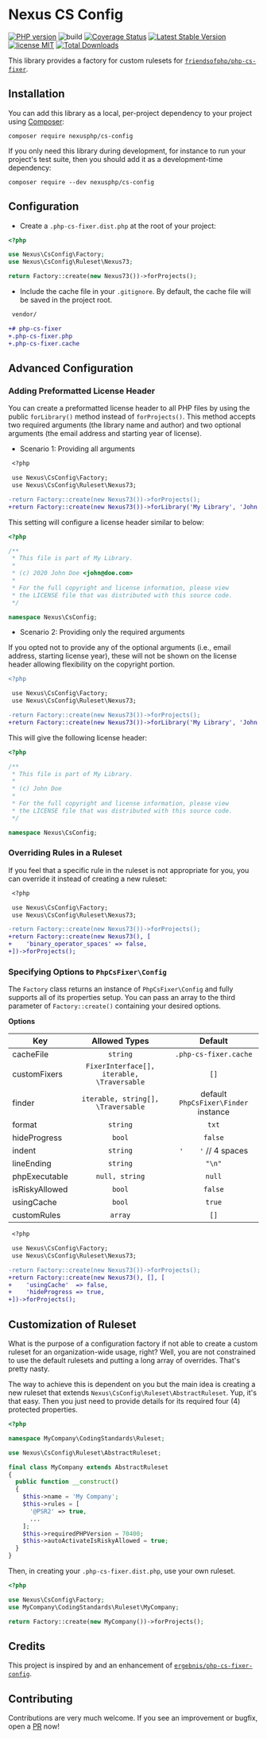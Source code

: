 # Nexus CS Config

[![PHP version](https://img.shields.io/packagist/php-v/nexusphp/cs-config)](https://php.net)
![build](https://github.com/NexusPHP/cs-config/workflows/build/badge.svg?branch=develop)
[![Coverage Status](https://coveralls.io/repos/github/NexusPHP/cs-config/badge.svg?branch=develop)](https://coveralls.io/github/NexusPHP/cs-config?branch=develop)
[![Latest Stable Version](https://poser.pugx.org/nexusphp/cs-config/v)](//packagist.org/packages/nexusphp/cs-config)
[![license MIT](https://img.shields.io/github/license/nexusphp/cs-config)](LICENSE)
[![Total Downloads](https://poser.pugx.org/nexusphp/cs-config/downloads)](//packagist.org/packages/nexusphp/cs-config)

This library provides a factory for custom rulesets for [`friendsofphp/php-cs-fixer`][1].

[1]: https://github.com/FriendsOfPHP/PHP-CS-Fixer

## Installation

You can add this library as a local, per-project dependency to your project
using [Composer](https://getcomposer.org/):

    composer require nexusphp/cs-config

If you only need this library during development, for instance to run your project's test suite,
then you should add it as a development-time dependency:

    composer require --dev nexusphp/cs-config

## Configuration

* Create a `.php-cs-fixer.dist.php` at the root of your project:

```php
<?php

use Nexus\CsConfig\Factory;
use Nexus\CsConfig\Ruleset\Nexus73;

return Factory::create(new Nexus73())->forProjects();

```

* Include the cache file in your `.gitignore`. By
default, the cache file will be saved in the project root.

```diff
 vendor/

+# php-cs-fixer
+.php-cs-fixer.php
+.php-cs-fixer.cache
```

## Advanced Configuration

### Adding Preformatted License Header

You can create a preformatted license header to all PHP files by using the public `forLibrary()` method
instead of `forProjects()`. This method accepts two required arguments (the library name and author) and
two optional arguments (the email address and starting year of license).

* Scenario 1: Providing all arguments
```diff
 <?php

 use Nexus\CsConfig\Factory;
 use Nexus\CsConfig\Ruleset\Nexus73;

-return Factory::create(new Nexus73())->forProjects();
+return Factory::create(new Nexus73())->forLibrary('My Library', 'John Doe', 'john@doe.com', 2020);
```

This setting will configure a license header similar to below:

```php
<?php

/**
 * This file is part of My Library.
 *
 * (c) 2020 John Doe <john@doe.com>
 *
 * For the full copyright and license information, please view
 * the LICENSE file that was distributed with this source code.
 */

namespace Nexus\CsConfig;
```

* Scenario 2: Providing only the required arguments

If you opted not to provide any of the optional arguments (i.e., email address, starting license year),
these will not be shown on the license header allowing flexibility on the copyright portion.

```diff
<?php

 use Nexus\CsConfig\Factory;
 use Nexus\CsConfig\Ruleset\Nexus73;

-return Factory::create(new Nexus73())->forProjects();
+return Factory::create(new Nexus73())->forLibrary('My Library', 'John Doe');
```

This will give the following license header:

```php
<?php

/**
 * This file is part of My Library.
 *
 * (c) John Doe
 *
 * For the full copyright and license information, please view
 * the LICENSE file that was distributed with this source code.
 */

namespace Nexus\CsConfig;
```

### Overriding Rules in a Ruleset

If you feel that a specific rule in the ruleset is not appropriate for you, you can override it instead of creating a new ruleset:

```diff
 <?php

 use Nexus\CsConfig\Factory;
 use Nexus\CsConfig\Ruleset\Nexus73;

-return Factory::create(new Nexus73())->forProjects();
+return Factory::create(new Nexus73(), [
+    'binary_operator_spaces' => false,
+])->forProjects();

```

### Specifying Options to `PhpCsFixer\Config`

The `Factory` class returns an instance of `PhpCsFixer\Config` and fully supports all of
its properties setup. You can pass an array to the third parameter of `Factory::create()`
containing your desired options.

**Options**

| Key            | Allowed Types                            | Default                              |
| -------------- | :--------------------------------------: | :----------------------------------: |
| cacheFile      | `string`                                 | `.php-cs-fixer.cache`                |
| customFixers   | `FixerInterface[], iterable, \Traversable` | `[]`                                 |
| finder         | `iterable, string[], \Traversable`         | default `PhpCsFixer\Finder` instance |
| format         | `string`                                 | `txt`                                |
| hideProgress   | `bool`                                   | `false`                              |
| indent         | `string`                                 | `'    '` // 4 spaces                 |
| lineEnding     | `string`                                 | `"\n"`                               |
| phpExecutable  | `null, string`                           | `null`                               |
| isRiskyAllowed | `bool`                                   | `false`                              |
| usingCache     | `bool`                                   | `true`                               |
| customRules    | `array`                                  | `[]`                                 |

```diff
 <?php

 use Nexus\CsConfig\Factory;
 use Nexus\CsConfig\Ruleset\Nexus73;

-return Factory::create(new Nexus73())->forProjects();
+return Factory::create(new Nexus73(), [], [
+    'usingCache'  => false,
+    'hideProgress => true,
+])->forProjects();
```

## Customization of Ruleset

What is the purpose of a configuration factory if not able to create a custom ruleset for
an organization-wide usage, right? Well, you are not constrained to use the default rulesets
and putting a long array of overrides. That's pretty nasty.

The way to achieve this is dependent on you but the main idea is creating a new ruleset that
extends `Nexus\CsConfig\Ruleset\AbstractRuleset`. Yup, it's that easy. Then you just need to
provide details for its required four (4) protected properties.

```php
<?php

namespace MyCompany\CodingStandards\Ruleset;

use Nexus\CsConfig\Ruleset\AbstractRuleset;

final class MyCompany extends AbstractRuleset
{
  public function __construct()
  {
    $this->name = 'My Company';
    $this->rules = [
      '@PSR2' => true,
      ...
    ];
    $this->requiredPHPVersion = 70400;
    $this->autoActivateIsRiskyAllowed = true;
  }
}

```

Then, in creating your `.php-cs-fixer.dist.php`, use your own ruleset.

```php
<?php

use Nexus\CsConfig\Factory;
use MyCompany\CodingStandards\Ruleset\MyCompany;

return Factory::create(new MyCompany())->forProjects();

```

## Credits

This project is inspired by and an enhancement of [`ergebnis/php-cs-fixer-config`](https://github.com/ergebnis/php-cs-fixer-config).

## Contributing

Contributions are very much welcome. If you see an improvement or bugfix, open a [PR](https://github.com/NexusPHP/cs-config/pulls) now!
